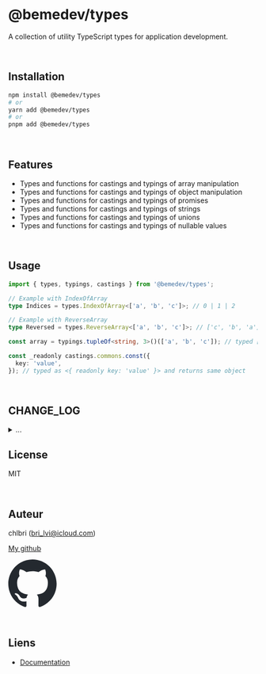 # @bemedev/types

A collection of utility TypeScript types for application development.

<br/>

## Installation

```bash
npm install @bemedev/types
# or
yarn add @bemedev/types
# or
pnpm add @bemedev/types
```

<br/>

## Features

- Types and functions for castings and typings of array manipulation
- Types and functions for castings and typings of object manipulation
- Types and functions for castings and typings of promises
- Types and functions for castings and typings of strings
- Types and functions for castings and typings of unions
- Types and functions for castings and typings of nullable values

<br/>

## Usage

```typescript
import { types, typings, castings } from '@bemedev/types';

// Example with IndexOfArray
type Indices = types.IndexOfArray<['a', 'b', 'c']>; // 0 | 1 | 2

// Example with ReverseArray
type Reversed = types.ReverseArray<['a', 'b', 'c']>; // ['c', 'b', 'a']

const array = typings.tupleOf<string, 3>()(['a', 'b', 'c']); // typed ['a', 'b', 'c'], but returns undefined

const _readonly castings.commons.const({
  key: 'value',
}); // typed as <{ readonly key: 'value' }> and returns same object
```

<br/>

## CHANGE_LOG

<details>

<summary>
...
</summary>

[CHANGE_LOG.md](https://github.com/chlbri/types/blob/master/CHANGE_LOG.md)

</details>

## License

MIT

<br/>

## Auteur

chlbri (bri_lvi@icloud.com)

[My github](https://github.com/chlbri?tab=repositories)

[<svg width="98" height="96" xmlns="http://www.w3.org/2000/svg"><path fill-rule="evenodd" clip-rule="evenodd" d="M48.854 0C21.839 0 0 22 0 49.217c0 21.756 13.993 40.172 33.405 46.69 2.427.49 3.316-1.059 3.316-2.362 0-1.141-.08-5.052-.08-9.127-13.59 2.934-16.42-5.867-16.42-5.867-2.184-5.704-5.42-7.17-5.42-7.17-4.448-3.015.324-3.015.324-3.015 4.934.326 7.523 5.052 7.523 5.052 4.367 7.496 11.404 5.378 14.235 4.074.404-3.178 1.699-5.378 3.074-6.6-10.839-1.141-22.243-5.378-22.243-24.283 0-5.378 1.94-9.778 5.014-13.2-.485-1.222-2.184-6.275.486-13.038 0 0 4.125-1.304 13.426 5.052a46.97 46.97 0 0 1 12.214-1.63c4.125 0 8.33.571 12.213 1.63 9.302-6.356 13.427-5.052 13.427-5.052 2.67 6.763.97 11.816.485 13.038 3.155 3.422 5.015 7.822 5.015 13.2 0 18.905-11.404 23.06-22.324 24.283 1.78 1.548 3.316 4.481 3.316 9.126 0 6.6-.08 11.897-.08 13.526 0 1.304.89 2.853 3.316 2.364 19.412-6.52 33.405-24.935 33.405-46.691C97.707 22 75.788 0 48.854 0z" fill="#24292f"/></svg>](https://github.com/chlbri?tab=repositories)

<br/>

## Liens

- [Documentation](https://github.com/chlbri/types)
